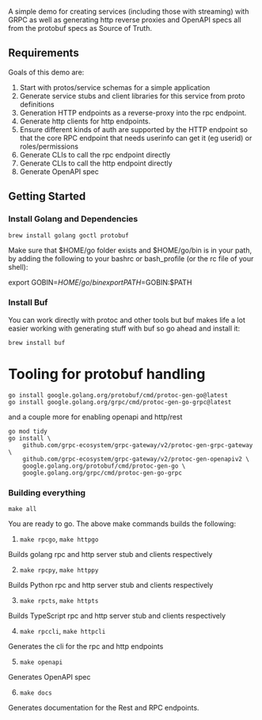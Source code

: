 

A simple demo for creating services (including those with streaming) with GRPC as well as generating http reverse proxies and OpenAPI specs all from the protobuf specs as Source of Truth.

## Requirements
Goals of this demo are:

1. Start with protos/service schemas for a simple application
2. Generate service stubs and client libraries for this service from proto definitions
3. Generation HTTP endpoints as a reverse-proxy into the rpc endpoint.
4. Generate http clients for http endpoints.
5. Ensure different kinds of auth are supported by the HTTP endpoint so that the core
   RPC endpoint that needs userinfo can get it (eg userid) or roles/permissions
6. Generate CLIs to call the rpc endpoint directly
7. Generate CLIs to call the http endpoint directly
8. Generate OpenAPI spec

## Getting Started

### Install Golang and Dependencies

```
brew install golang goctl protobuf
```

Make sure that $HOME/go folder exists and $HOME/go/bin is in your path, by adding the following to your bashrc or bash_profile (or the rc file of your shell):

export GOBIN=$HOME/go/bin
export PATH=$GOBIN:$PATH

### Install Buf

You can work directly with protoc and other tools but buf makes life a lot easier
working with generating stuff with buf so go ahead and install it:

```
brew install buf
```

# Tooling for protobuf handling

```
go install google.golang.org/protobuf/cmd/protoc-gen-go@latest
go install google.golang.org/grpc/cmd/protoc-gen-go-grpc@latest
```

and a couple more for enabling openapi and http/rest

```
go mod tidy
go install \
    github.com/grpc-ecosystem/grpc-gateway/v2/protoc-gen-grpc-gateway \
    github.com/grpc-ecosystem/grpc-gateway/v2/protoc-gen-openapiv2 \
    google.golang.org/protobuf/cmd/protoc-gen-go \
    google.golang.org/grpc/cmd/protoc-gen-go-grpc
```

### Building everything


```
make all
```

You are ready to go.  The above make commands builds the following:

1. `make rpcgo`, `make httpgo`

Builds golang rpc and http server stub and clients respectively

2. `make rpcpy`, `make httppy`

Builds Python rpc and http server stub and clients respectively

3. `make rpcts`, `make httpts`

Builds TypeScript rpc and http server stub and clients respectively

4. `make rpccli`, `make httpcli`

Generates the cli for the rpc and http endpoints

5. `make openapi`

Generates OpenAPI spec

6. `make docs`

Generates documentation for the Rest and RPC endpoints.
